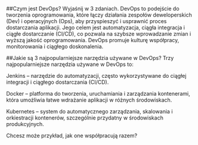 ##Czym jest DevOps? Wyjaśnij w 3 zdaniach.
DevOps to podejście do tworzenia oprogramowania, które łączy działania zespołów deweloperskich (Dev) i operacyjnych (Ops),
aby przyspieszyć i usprawnić proces dostarczania aplikacji. Jego celem jest automatyzacja,
ciągła integracja i ciągłe dostarczanie (CI/CD), co pozwala na szybsze wprowadzanie zmian i wyższą jakość oprogramowania.
DevOps promuje kulturę współpracy, monitorowania i ciągłego doskonalenia.

##Jakie są 3 najpopularniejsze narzędzia używane w DevOps?
Trzy najpopularniejsze narzędzia używane w DevOps to:

Jenkins – narzędzie do automatyzacji, często wykorzystywane do ciągłej integracji i ciągłego dostarczania (CI/CD).

Docker – platforma do tworzenia, uruchamiania i zarządzania kontenerami, która umożliwia łatwe wdrażanie aplikacji w różnych środowiskach.

Kubernetes – system do automatycznego zarządzania, skalowania i orkiestracji kontenerów, szczególnie przydatny w środowiskach produkcyjnych.

Chcesz może przykład, jak one współpracują razem?
